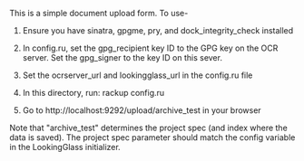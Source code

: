 This is a simple document upload form. To use-

1. Ensure you have sinatra, gpgme, pry, and dock_integrity_check installed

2. In config.ru, set the gpg_recipient key ID to the GPG key on the OCR
server. Set the gpg_signer to the key ID on this sever.

3. Set the ocrserver_url and lookingglass_url in the config.ru file

4. In this directory, run: rackup config.ru

5. Go to http://localhost:9292/upload/archive_test in your browser

Note that "archive_test" determines the project spec (and index where the data
is saved). The project spec parameter should match the config variable in the
LookingGlass initializer.


